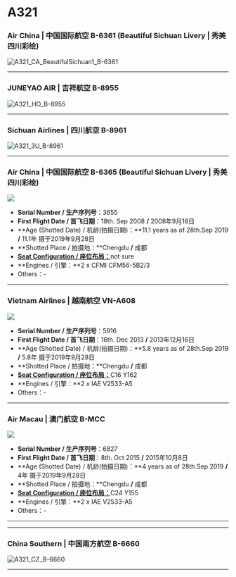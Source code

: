 # A321

### Air China | 中国国际航空 B-6361 (Beautiful Sichuan Livery | 秀美四川彩绘)

![A321_CA_BeautifulSichuan1_B-6361](http://content.eternityqjl.top/A321_CA_BeautifulSichuan1_B-6361.jpg)

****

### JUNEYAO AIR | 吉祥航空 B-8955

![A321_HO_B-8955](http://blog.eternityqjl.top/A321_HO_B-8955.jpg)

****

### Sichuan Airlines | 四川航空 B-8961

![A321_3U_B-8961](http://content.eternityqjl.top/A321_3U_B-8961.jpg)

****

### Air China | 中国国际航空 B-6365 (Beautiful Sichuan Livery | 秀美四川彩绘)

![](http://cdn.eternityqjl.top/A321_CA_BeautifulSichuan2_B-6365.jpg)

- **Serial Number / 生产序列号**：3655
- **First Flight Date / 首飞日期**：18th. Sep 2008  **/**  2008年9月18日
- **Age (Shotted Date) / 机龄(拍摄日期)：**11.1 years as of 28th.Sep 2019  **/**  11.1年  摄于2019年9月28日
- **Shotted Place / 拍摄地：**Chengdu  **/**  成都
- [**Seat Configuration / 座位布局：**](http://www.airchina.com.cn/cn/info/flight-experience/cabin-type-view/962.shtml)not sure
- **Engines / 引擎：**2 x CFMI CFM56-5B2/3
- Others：-

****

### Vietnam Airlines | 越南航空 VN-A608

![](http://cdn.eternityqjl.top/A321_VN_VN-A608.jpg)

- **Serial Number / 生产序列号**：5916
- **First Flight Date / 首飞日期**：16th. Dec 2013  **/**  2013年12月16日
- **Age (Shotted Date) / 机龄(拍摄日期)：**5.8 years as of 28th.Sep 2019  **/**  5.8年  摄于2019年9月28日
- **Shotted Place / 拍摄地：**Chengdu  **/**  成都
- [**Seat Configuration / 座位布局：**](https://www.vietnamairlines.com/hk/zh-tw/vietnam-airlines/our-fleets/airbus-a321/cabin-a321-popup)C16 Y162
- **Engines / 引擎：**2 x IAE V2533-A5
- Others：-

****

### Air Macau | 澳门航空 B-MCC

![](http://cdn.eternityqjl.top/A321_NX_B-MCC.jpg)

- **Serial Number / 生产序列号**：6827
- **First Flight Date / 首飞日期**：8th. Oct 2015  **/**  2015年10月8日
- **Age (Shotted Date) / 机龄(拍摄日期)：**4 years as of 28th.Sep 2019  **/**  4年  摄于2019年9月28日
- **Shotted Place / 拍摄地：**Chengdu  **/**  成都
- [**Seat Configuration / 座位布局：**](https://www.airmacau.com.tw/about/aircraft_intro.asp#6)C24 Y155
- **Engines / 引擎：**2 x IAE V2533-A5
- Others：-

****



****

### China Southern | 中国南方航空 B-6660

![A321_CZ_B-6660](http://content.eternityqjl.top/A321_CZ_B-6660.jpg)

****

